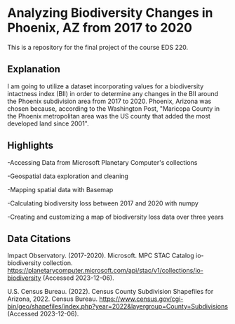 # Analyzing Biodiversity Changes in Phoenix, AZ from 2017 to 2020

This is a repository for the final project of the course EDS 220. 

## Explanation

I am going to utilize a dataset incorporating values for a biodiversity intactness index (BII) in order to determine any changes in the BII around the Phoenix subdivision area from 2017 to 2020. Phoenix, Arizona was chosen because, according to the Washington Post, "Maricopa County in the Phoenix metropolitan area was the US county that added the most developed land since 2001".

## Highlights

-Accessing Data from Microsoft Planetary Computer's collections

-Geospatial data exploration and cleaning 

-Mapping spatial data with Basemap

-Calculating biodiversity loss between 2017 and 2020 with numpy

-Creating and customizing a map of biodiversity loss data over three years

## Data Citations

Impact Observatory. (2017-2020). Microsoft. MPC STAC Catalog io-biodiversity collection. https://planetarycomputer.microsoft.com/api/stac/v1/collections/io-biodiversity (Accessed 2023-12-06).

U.S. Census Bureau. (2022). Census County Subdivision Shapefiles for Arizona, 2022. Census Bureau. https://www.census.gov/cgi-bin/geo/shapefiles/index.php?year=2022&layergroup=County+Subdivisions (Accessed 2023-12-06).


